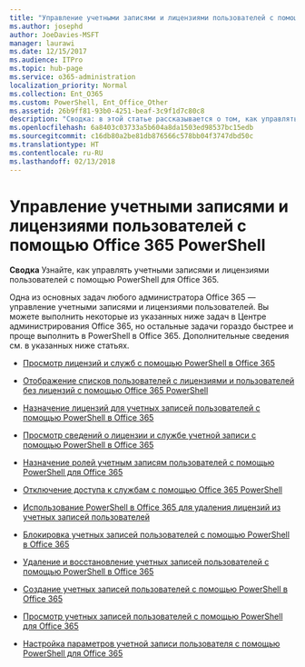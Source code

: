```yaml
---
title: "Управление учетными записями и лицензиями пользователей с помощью Office 365 PowerShell"
ms.author: josephd
author: JoeDavies-MSFT
manager: laurawi
ms.date: 12/15/2017
ms.audience: ITPro
ms.topic: hub-page
ms.service: o365-administration
localization_priority: Normal
ms.collection: Ent_O365
ms.custom: PowerShell, Ent_Office_Other
ms.assetid: 26b9ff81-93b0-4251-beaf-3c9f1d7c80c8
description: "Сводка: в этой статье рассказывается о том, как управлять учетными записями и лицензиями пользователей с помощью PowerShell в Office 365."
ms.openlocfilehash: 6a8403c03733a5b604a8da1503ed98537bc15edb
ms.sourcegitcommit: c16db80a2be81db876566c578bb04f3747dbd50c
ms.translationtype: HT
ms.contentlocale: ru-RU
ms.lasthandoff: 02/13/2018
---
```

# <a name="manage-user-accounts-and-licenses-with-office-365-powershell"></a>Управление учетными записями и лицензиями пользователей с помощью Office 365 PowerShell

 **Сводка** Узнайте, как управлять учетными записями и лицензиями пользователей с помощью PowerShell для Office 365.
  
Одна из основных задач любого администратора Office 365 — управление учетными записями и лицензиями пользователей. Вы можете выполнить некоторые из указанных ниже задач в Центре администрирования Office 365, но остальные задачи гораздо быстрее и проще выполнить в PowerShell в Office 365. Дополнительные сведения см. в указанных ниже статьях.
  
- [Просмотр лицензий и служб с помощью PowerShell в Office 365](view-licenses-and-services-with-office-365-powershell.md)
    
- [Отображение списков пользователей с лицензиями и пользователей без лицензий с помощью Office 365 PowerShell](view-licensed-and-unlicensed-users-with-office-365-powershell.md)
    
- [Назначение лицензий для учетных записей пользователей с помощью PowerShell в Office 365](assign-licenses-to-user-accounts-with-office-365-powershell.md)
    
- [Просмотр сведений о лицензии и службе учетной записи с помощью PowerShell в Office 365](view-account-license-and-service-details-with-office-365-powershell.md)
    
- [Назначение ролей учетным записям пользователей с помощью PowerShell для Office 365](assign-roles-to-user-accounts-with-office-365-powershell.md)
    
- [Отключение доступа к службам с помощью Office 365 PowerShell](disable-access-to-services-with-office-365-powershell.md)
    
- [Использование PowerShell в Office 365 для удаления лицензий из учетных записей пользователей](remove-licenses-from-user-accounts-with-office-365-powershell.md)
    
- [Блокировка учетных записей пользователей с помощью PowerShell в Office 365](block-user-accounts-with-office-365-powershell.md)
    
- [Удаление и восстановление учетных записей пользователей с помощью PowerShell в Office 365](delete-and-restore-user-accounts-with-office-365-powershell.md)
    
- [Создание учетных записей пользователей с помощью PowerShell в Office 365](create-user-accounts-with-office-365-powershell.md)
    
- [Просмотр учетных записей пользователей с помощью PowerShell для Office 365](view-user-accounts-with-office-365-powershell.md)
    
- [Настройка параметров учетной записи пользователя с помощью PowerShell для Office 365](configure-user-account-properties-with-office-365-powershell.md)
    

